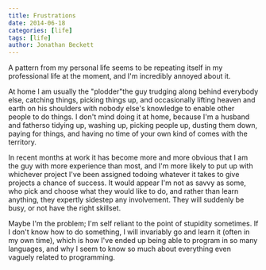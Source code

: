 ```yaml
---
title: Frustrations
date: 2014-06-18
categories: [life]
tags: [life]
author: Jonathan Beckett
---
```


A pattern from my personal life seems to be repeating itself in my professional life at the moment, and I'm incredibly annoyed about it.

At home I am usually the "plodder"the guy trudging along behind everybody else, catching things, picking things up, and occasionally lifting heaven and earth on his shoulders with nobody else's knowledge to enable other people to do things. I don't mind doing it at home, because I'm a husband and fatherso tidying up, washing up, picking people up, dusting them down, paying for things, and having no time of your own kind of comes with the territory.

In recent months at work it has become more and more obvious that I am the guy with more experience than most, and I'm more likely to put up with whichever project I've been assigned todoing whatever it takes to give projects a chance of success. It would appear I'm not as savvy as some, who pick and choose what they would like to do, and rather than learn anything, they expertly sidestep any involvement. They will suddenly be busy, or not have the right skillset.

Maybe I'm the problem; I'm self reliant to the point of stupidity sometimes. If I don't know how to do something, I will invariably go and learn it (often in my own time), which is how I've ended up being able to program in so many languages, and why I seem to know so much about everything even vaguely related to programming.